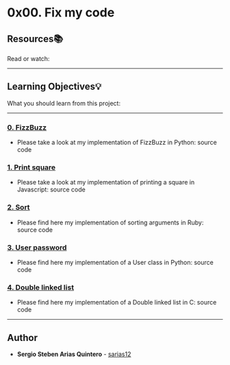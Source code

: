 # 0x00. Fix my code

## Resources:books:
Read or watch:

---
## Learning Objectives:bulb:
What you should learn from this project:

---

### [0. FizzBuzz](./0-fizzbuzz.py)
* Please take a look at my implementation of FizzBuzz in Python: source code


### [1. Print square](./1-print_square.js)
* Please take a look at my implementation of printing a square in Javascript: source code


### [2. Sort](./2-sort.rb)
* Please find here my implementation of sorting arguments in Ruby: source code


### [3. User password](./3-user.py )
* Please find here my implementation of a User class in Python: source code


### [4. Double linked list](./4-delete_dnodeint/)
* Please find here my implementation of a Double linked list in C: source code

---

## Author
* **Sergio Steben Arias Quintero** - [sarias12](https://github.com/sarias12)